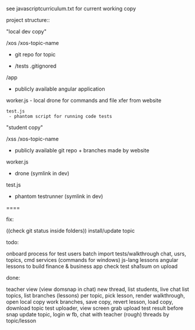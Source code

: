 see javascriptcurriculum.txt for current working copy

project structure::

"local dev copy"

/xos
  /xos-topic-name
   - git repo for topic
   + /tests .gitignored
  
  /app
   - publicly available angular application

   worker.js
    - local drone for commands and file xfer from website

    test.js
     - phantom script for running code tests

"student copy"

/xss
  /xos-topic-name
   - publicly available git repo + branches made by website

  worker.js
   - drone (symlink in dev)

  test.js
   - phantom testrunner (symlink in dev)

====

fix:

  ((check git status inside folders))
  install/update topic

todo:

  onboard process for test users
  batch import tests/walkthrough
  chat, usrs, topics, cmd services (commands for windows)
  js-lang lessons
  angular lessons to build finance & business app
  check test sha1sum on upload
 

done:

  teacher view (view domsnap in chat)
  new thread, list students, live chat
  list topics, list branches (lessons) per topic, pick lesson, render walkthrough, open local copy
  work branches, save copy, revert lesson, load copy, download topic
  test uploader, view screen grab
  upload test result before snap
  update topic, login w fb, chat with teacher (rough)
  threads by topic/lesson